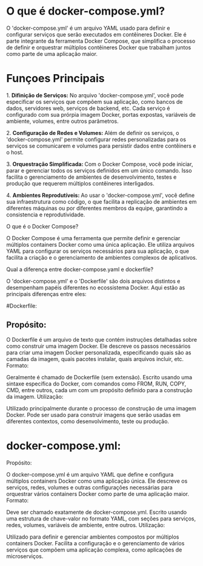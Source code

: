 # O que é docker-compose.yml?

O 'docker-compose.yml' é um arquivo YAML usado para definir e configurar serviços que serão executados em contêineres Docker. Ele é parte integrante da ferramenta Docker Compose, que simplifica o processo de definir e orquestrar múltiplos contêineres Docker que trabalham juntos como parte de uma aplicação maior.

# Funçoes Principais

<p>1. <b>Difinição de Serviços:</b> No arquivo 'docker-compose.yml', você pode especificar os serviços que compõem sua aplicação, como bancos de dados, servidores web, serviços de backend, etc. Cada serviço é configurado com sua prórpia imagem Docker, portas expostas, variáveis de ambiente, volumes, entre outros parâmetros.</p>

<p>2. <b>Configuração de Redes e Volumes:</b> Além de definir os serviços, o 'docker-compose.yml' permite configurar redes personalizadas para os serviços se comunicarem e volumes
para persistir dados entre contêiners e o host.</p>

<p>3. <b>Orquestração Simplificada: </b> Com o Docker Compose, você pode iniciar, parar e gerenciar todos os serviços definidos em um único comando. Isso facilita o gerenciamento de ambientes de desenvolvimento, testes e produção que requerem múltiplos contêineres interligados.</p>

<p>4. <b>Ambientes Reprodutíveis: </b> Ao usar o 'docker-compose.yml', você define sua infraestrutura como código, o que facilita a replicação de ambientes em diferentes máquinas
ou por diferentes membros da equipe, garantindo a consistencia e reprodutividade.</p>

O que é o Docker Compose? 

O Docker Compose é uma ferramenta que permite definir e gerenciar múltiplos containers Docker como uma única aplicação. Ele utiliza arquivos YAML para configurar os serviços necessários para sua aplicação, o que facilita a criação e o gerenciamento de ambientes complexos de aplicativos.

Qual a diferença entre docker-compose.yaml e dockerfile?

O 'docker-compose.yml' e o 'Dockerfile' são dois arquivos distintos e desempenham papéis diferentes no ecossistema Docker. Aqui estão as principais diferenças entre eles:




#Dockerfile:

## Propósito:

O Dockerfile é um arquivo de texto que contém instruções detalhadas sobre como construir uma imagem Docker.
Ele descreve os passos necessários para criar uma imagem Docker personalizada, especificando quais são as camadas da imagem, quais pacotes instalar, quais arquivos incluir, etc.
Formato:

Geralmente é chamado de Dockerfile (sem extensão).
Escrito usando uma sintaxe específica do Docker, com comandos como FROM, RUN, COPY, CMD, entre outros, cada um com um propósito definido para a construção da imagem.
Utilização:

Utilizado principalmente durante o processo de construção de uma imagem Docker.
Pode ser usado para construir imagens que serão usadas em diferentes contextos, como desenvolvimento, teste ou produção.

# docker-compose.yml:
Propósito:

O docker-compose.yml é um arquivo YAML que define e configura múltiplos containers Docker como uma aplicação única.
Ele descreve os serviços, redes, volumes e outras configurações necessárias para orquestrar vários containers Docker como parte de uma aplicação maior.
Formato:

Deve ser chamado exatamente de docker-compose.yml.
Escrito usando uma estrutura de chave-valor no formato YAML, com seções para serviços, redes, volumes, variáveis de ambiente, entre outros.
Utilização:

Utilizado para definir e gerenciar ambientes compostos por múltiplos containers Docker.
Facilita a configuração e o gerenciamento de vários serviços que compõem uma aplicação complexa, como aplicações de microserviços.
